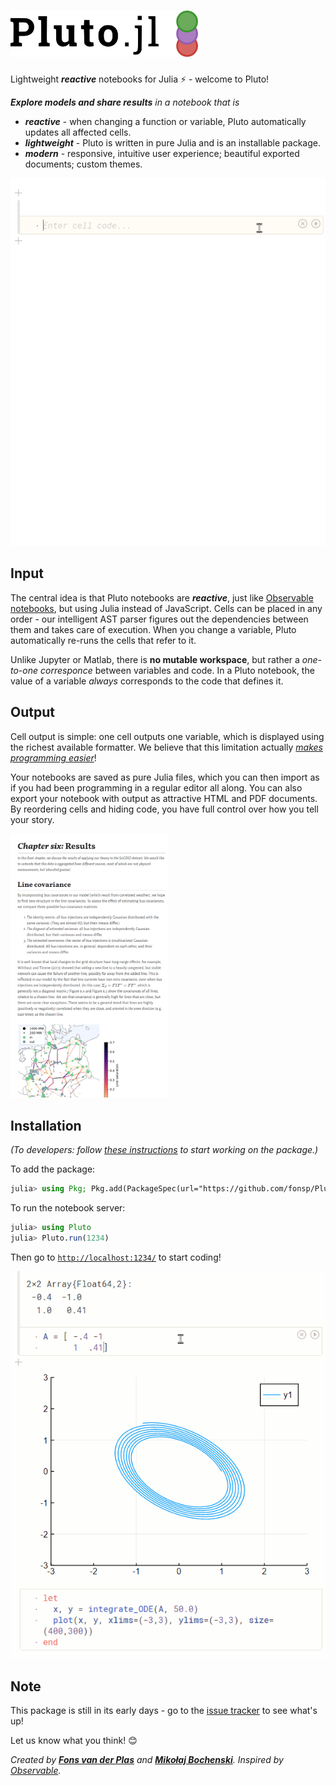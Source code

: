 <h1><img alt="Pluto.jl" src="assets/logo.svg" width=300 height=74 ></h1>

Lightweight ***reactive*** notebooks for Julia ⚡ - welcome to Pluto!

_**Explore models and share results** in a notebook that is_
- **_reactive_** - when changing a function or variable, Pluto automatically updates all affected cells.
- **_lightweight_** - Pluto is written in pure Julia and is an installable package.
- **_modern_** - responsive, intuitive user experience; beautiful exported documents; custom themes.

<img alt="reactivity screencap" src="demo/plutodemo.gif" >


## Input

The central idea is that Pluto notebooks are ***reactive***, just like [Observable notebooks](https://observablehq.com/@observablehq/observables-not-javascript), but using Julia instead of JavaScript. Cells can be placed in any order - our intelligent AST parser figures out the dependencies between them and takes care of execution. When you change a variable, Pluto automatically re-runs the cells that refer to it.

Unlike Jupyter or Matlab, there is **no mutable workspace**, but rather a _one-to-one corresponce_ between variables and code. In a Pluto notebook, the value of a variable _always_ corresponds to the code that defines it.

## Output

Cell output is simple: one cell outputs one variable, which is displayed using the richest available formatter. We believe that this limitation actually [_makes programming easier_](https://medium.com/@mbostock/a-better-way-to-code-2b1d2876a3a0)!

Your notebooks are saved as pure Julia files, which you can then import as if you had been programming in a regular editor all along. You can also export your notebook with output as attractive HTML and PDF documents. By reordering cells and hiding code, you have full control over how you tell your story.

<img alt="formatting screenshot" src="demo/formatting.png" width="50%">

## Installation

_(To developers: follow [these instructions](https://github.com/fonsp/Pluto.jl/blob/master/dev_instructions.md) to start working on the package.)_

To add the package:
```julia
julia> using Pkg; Pkg.add(PackageSpec(url="https://github.com/fonsp/Pluto.jl"))
```

To run the notebook server:
```julia
julia> using Pluto
julia> Pluto.run(1234)
```

Then go to [`http://localhost:1234/`](http://localhost:1234/) to start coding!

<img alt="plotting screencap" src="demo/plutoODE.gif" >

## Note

This package is still in its early days - go to the [issue tracker](https://github.com/fonsp/Pluto.jl/issues) to see what's up!

Let us know what you think! 😊

_Created by [**Fons van der Plas**](https://github.com/fonsp) and [**Mikołaj Bochenski**](https://github.com/malyvsen). Inspired by [Observable](https://observablehq.com/)._
